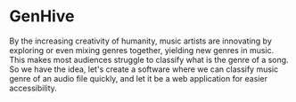 
# GenHive

By the increasing creativity of humanity, music artists are innovating by exploring or even mixing genres together, yielding new genres in music. This makes most audiences struggle to classify what is the genre of a song. So we have the idea, let's create a software where we can classify music genre of an audio file quickly, and let it be a web application for easier accessibility.
